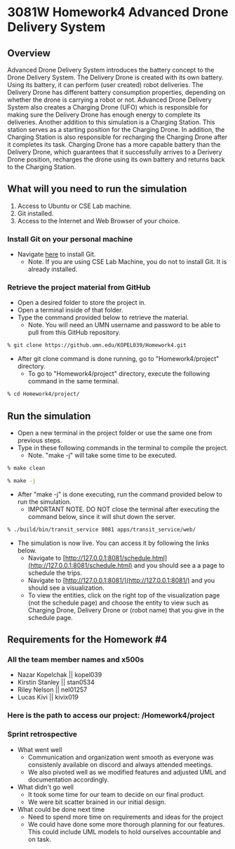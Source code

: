 # 3081W Homework4 Advanced Drone Delivery System

## Overview

  Advanced Drone Delivery System introduces the battery concept to the Drone Delivery System. The Delivery Drone is created with its own battery. Using its battery, it can perform (user created) robot deliveries. The Delivery Drone has different battery consumption properties, depending on whether the drone is carrying a robot or not. Advanced Drone Delivery System also creates a Charging Drone (UFO) which is responsible for making sure the Delivery Drone has enough energy to complete its deliveries. Another addition to this simulation is a Charging Station. This station serves as a starting position for the Charging Drone. In addition, the Charging Station is also responsible for recharging the Charging Drone after it completes its task. Charging Drone has a more capable battery than the Delivery Drone, which guarantees that it successfully arrives to a Derivery Drone position, recharges the drone using its own battery and returns back to the Charging Station.

## What will you need to run the simulation

1. Access to Ubuntu or CSE Lab machine.
2. Git installed.
3. Access to the Internet and Web Browser of your choice.

### Install Git on your personal machine

- Navigate [here](https://git-scm.com/) to install Git.
  - Note. If you are using CSE Lab Machine, you do not to install Git. It is already installed.

### Retrieve the project material from GitHub

- Open a desired folder to store the project in.
- Open a terminal inside of that folder.
- Type the command provided below to retrieve the material.
  - Note. You will need an UMN username and password to be able to pull from this GitHub repository.

```bash
% git clone https://github.umn.edu/KOPEL039/Homework4.git
```
- After git clone command is done running, go to "Homework4/project" directory.
  - To go to "Homework4/project" directory, execute the following command in the same terminal.

```bash
% cd Homework4/project/
```
## Run the simulation

- Open a new terminal in the project folder or use the same one from previous steps.
- Type in these following commands in the terminal to compile the project.
  - Note. "make -j" will take some time to be executed.

```bash
% make clean
```

```bash
% make -j
```

- After "make -j" is done executing, run the command provided below to run the simulation.
  - IMPORTANT NOTE. DO NOT close the terminal after executing the command below, since it will shut down the server.

```bash
% ./build/bin/transit_service 8081 apps/transit_service/web/
```

- The simulation is now live. You can access it by following the links below.
  - Navigate to [http://127.0.0.1:8081/schedule.html](http://127.0.0.1:8081/schedule.html) and you should see a a page to schedule the trips.
  - Navigate to [http://127.0.0.1:8081/](http://127.0.0.1:8081/) and you should see a visualization.
  - To view the entities, click on the right top of the visualization page (not the schedule page) and choose the entity to view such as Charging Drone, Delivery Drone or (robot name) that you give in the schedule page.
  

## Requirements for the Homework #4

### All the team member names and x500s
 - Nazar Kopelchak || kopel039
 - Kirstin Stanley || stan0534
 - Riley Nelson    || nel01257
 - Lucas Kivi      || kivix019
### Here is the path to access our project: /Homework4/project
### Sprint retrospective
  - What went well
    - Communication and organization went smooth as everyone was consistenly available on discord and always attended meetings.
    - We also pivoted well as we modified features and adjusted UML and documentation accordingly.
  - What didn't go well
    - It took some time for our team to decide on our final product.
    - We were bit scatter brained in our initial design.
  - What could be done next time
    - Need to spend more time on requirements and ideas for the project
    - We could have done some more thorough planning for our features. This could include UML models to hold ourselves accountable and on task.

